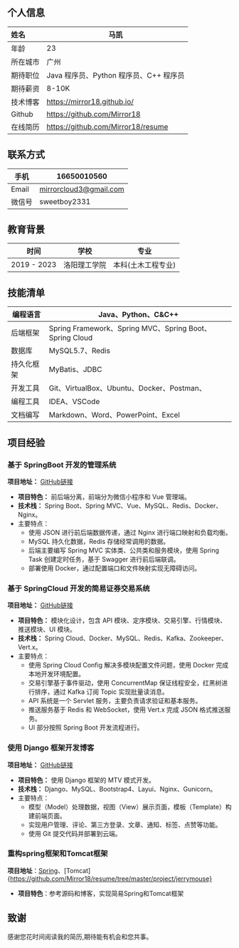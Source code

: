 ## 个人信息

| 姓名     | 马凯                                   |
| :------- | -------------------------------------- |
| 年龄     | 23                                     |
| 所在城市 | 广州                                   |
| 期待职位 | Java 程序员、Python 程序员、C++ 程序员 |
| 期待薪资 | 8-10K                                  |
| 技术博客 | https://mirror18.github.io/            |
| Github   | https://github.com/Mirror18            |
| 在线简历 | https://github.com/Mirror18/resume     |



## 联系方式

| 手机   | 16650010560            |
| ------ | ---------------------- |
| Email  | mirrorcloud3@gmail.com |
| 微信号 | sweetboy2331           |



## 教育背景

 		

| 时间        | 学校         | 专业               |
| ----------- | ------------ | ------------------ |
| 2019 - 2023 | 洛阳理工学院 | 本科(土木工程专业) |



## 技能清单

| 编程语言   | Java、Python、C&C++                                     |
| ---------- | ------------------------------------------------------- |
| 后端框架   | Spring Framework、Spring MVC、Spring Boot、Spring Cloud |
| 数据库     | MySQL5.7、Redis                                         |
| 持久化框架 | MyBatis、JDBC                                           |
| 开发工具   | Git、VirtualBox、Ubuntu、Docker、Postman、              |
| 编程工具   | IDEA、VSCode                                            |
| 文档编写   | Markdown、Word、PowerPoint、Excel                       |



## 项目经验

### 基于 SpringBoot 开发的管理系统

**项目地址：** [GitHub链接](https://github.com/Mirror18/resume/tree/master/project/sky_take_out)

- **项目特色：** 前后端分离，前端分为微信小程序和 Vue 管理端。
- **技术栈：** Spring Boot、Spring MVC、Vue、MySQL、Redis、Docker、Nginx。
- 主要特点：
  - 使用 JSON 进行前后端数据传递，通过 Nginx 进行端口映射和负载均衡。
  - MySQL 持久化数据，Redis 存储经常调用的数据。
  - 后端主要编写 Spring MVC 实体类、公共类和服务模块，使用 Spring Task 创建定时任务，基于 Swagger 进行前后端联调。
  - 部署使用 Docker，通过配置端口和文件映射实现无障碍访问。

### 基于 SpringCloud 开发的简易证券交易系统

**项目地址：** [GitHub链接](https://github.com/Mirror18/resume/tree/master/project/spring-cloud)

- **项目特色：** 模块化设计，包含 API 模块、定序模块、交易引擎、行情模块、推送模块、UI 模块。
- **技术栈：** Spring Cloud、Docker、MySQL、Redis、Kafka、Zookeeper、Vert.x。
- 主要特点：
  - 使用 Spring Cloud Config 解决多模块配置文件问题，使用 Docker 完成本地开发环境配置。
  - 交易引擎基于事件驱动，使用 ConcurrentMap 保证线程安全，红黑树进行排序，通过 Kafka 订阅 Topic 实现批量读消息。
  - API 系统是一个 Servlet 服务，主要负责请求验证和基本服务。
  - 推送服务基于 Redis 和 WebSocket，使用 Vert.x 完成 JSON 格式推送服务。
  - UI 部分按照 Spring Boot 开发流程进行。

### 使用 Django 框架开发博客

**项目地址：** [GitHub链接](https://github.com/Mirror18/blog_django)

- **项目特色：** 使用 Django 框架的 MTV 模式开发。
- **技术栈：** Django、MySQL、Bootstrap4、Layui、Nginx、Gunicorn。
- 主要特点：
  - 模型（Model）处理数据，视图（View）展示页面，模板（Template）构建前端页面。
  - 实现用户管理、评论、第三方登录、文章、通知、标签、点赞等功能。
  - 使用 Git 提交代码并部署到云端。

### 重构spring框架和Tomcat框架

**项目地址**：[Spring](https://github.com/Mirror18/resume/tree/master/project/summer-framework)、[Tomcat]{https://github.com/Mirror18/resume/tree/master/project/jerrymouse}

* **项目特色**：参考源码和博客，实现简易Spring和Tomcat框架

## 致谢

感谢您花时间阅读我的简历,期待能有机会和您共事。